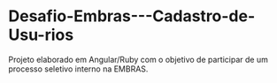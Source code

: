 # Desafio-Embras---Cadastro-de-Usu-rios
Projeto elaborado em Angular/Ruby com o objetivo de participar de um processo seletivo interno na EMBRAS.
